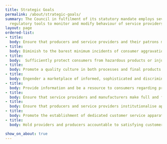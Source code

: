 ```yaml
---
title: Strategic Goals
permalink: /about/strategic-goals/
summary: The Council in fulfilment of its statutory mandate employs several
  regulatory tools to monitor and modify behaviour of service providers and manufacturers.
layout: page
ordered-list:
- title:
  body: Ensure that producers and service providers and their patrons mutually respect their commercial and social contracts.
- title:
  body: Diminish to the barest minimum incidents of consumer aggravation and frustration.
- title:
  body:  Sufficiently protect consumers from hazardous products or injury from consumption of substandard products.
- title: 
  body: Promote a quality culture in both processes and final products.
- title: 
  body: Engender a marketplace of informed, sophisticated and discriminatory consumers.
- title: 
  body: Provide information and be a resource to consumers regarding products, trends and patterns.
- title: 
  body: Ensure that service providers and manufacturers make full and frank disclosures of relevant information about their products, or developments with respect to consumption of their products, in a consumer friendly manner which truly guides consumers’ choices.
- title: 
  body: Ensure that producers and service providers institutionalise appropriate customer care systems including providing information, appropriate support through the acquisition/consumption, and post-acquisition/consumption process.
- title: 
  body: Promote the establishment of dedicated customer service apparatus by producers and service providers, including clear, transparent and accessible complaint resolution mechanisms.
- title: 
  body: Hold providers and producers accountable to satisfying customers, including serving as a secondary level complaint resolution mechanism.

show_on_about: true
---
```



